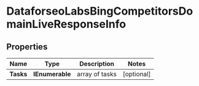 # DataforseoLabsBingCompetitorsDomainLiveResponseInfo


## Properties

| Name | Type | Description | Notes |
|------------ | ------------- | ------------- | -------------|
**Tasks** | **IEnumerable<DataforseoLabsBingCompetitorsDomainLiveTaskInfo>** | array of tasks |[optional]|